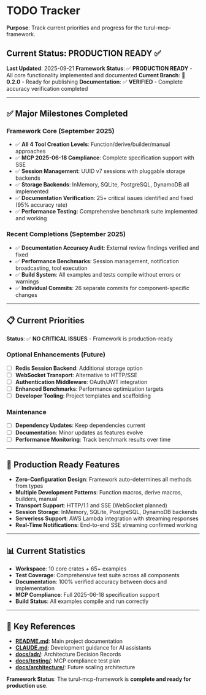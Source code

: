 # TODO Tracker

**Purpose**: Track current priorities and progress for the turul-mcp-framework.

## Current Status: PRODUCTION READY ✅

**Last Updated**: 2025-09-21
**Framework Status**: ✅ **PRODUCTION READY** - All core functionality implemented and documented
**Current Branch**: 🚀 **0.2.0** - Ready for publishing
**Documentation**: ✅ **VERIFIED** - Complete accuracy verification completed

---

## ✅ Major Milestones Completed

### Framework Core (September 2025)
- ✅ **All 4 Tool Creation Levels**: Function/derive/builder/manual approaches
- ✅ **MCP 2025-06-18 Compliance**: Complete specification support with SSE
- ✅ **Session Management**: UUID v7 sessions with pluggable storage backends
- ✅ **Storage Backends**: InMemory, SQLite, PostgreSQL, DynamoDB all implemented
- ✅ **Documentation Verification**: 25+ critical issues identified and fixed (95% accuracy rate)
- ✅ **Performance Testing**: Comprehensive benchmark suite implemented and working

### Recent Completions (September 2025)
- ✅ **Documentation Accuracy Audit**: External review findings verified and fixed
- ✅ **Performance Benchmarks**: Session management, notification broadcasting, tool execution
- ✅ **Build System**: All examples and tests compile without errors or warnings
- ✅ **Individual Commits**: 26 separate commits for component-specific changes

---

## 📋 Current Priorities

**Status**: ✅ **NO CRITICAL ISSUES** - Framework is production-ready

### Optional Enhancements (Future)
- [ ] **Redis Session Backend**: Additional storage option
- [ ] **WebSocket Transport**: Alternative to HTTP/SSE
- [ ] **Authentication Middleware**: OAuth/JWT integration
- [ ] **Enhanced Benchmarks**: Performance optimization targets
- [ ] **Developer Tooling**: Project templates and scaffolding

### Maintenance
- [ ] **Dependency Updates**: Keep dependencies current
- [ ] **Documentation**: Minor updates as features evolve
- [ ] **Performance Monitoring**: Track benchmark results over time

---

## 🚀 Production Ready Features

- **Zero-Configuration Design**: Framework auto-determines all methods from types
- **Multiple Development Patterns**: Function macros, derive macros, builders, manual
- **Transport Support**: HTTP/1.1 and SSE (WebSocket planned)
- **Session Storage**: InMemory, SQLite, PostgreSQL, DynamoDB backends
- **Serverless Support**: AWS Lambda integration with streaming responses
- **Real-Time Notifications**: End-to-end SSE streaming confirmed working

---

## 📊 Current Statistics

- **Workspace**: 10 core crates + 65+ examples
- **Test Coverage**: Comprehensive test suite across all components
- **Documentation**: 100% verified accuracy between docs and implementation
- **MCP Compliance**: Full 2025-06-18 specification support
- **Build Status**: All examples compile and run correctly

---

## 🔗 Key References

- **[README.md](./README.md)**: Main project documentation
- **[CLAUDE.md](./CLAUDE.md)**: Development guidance for AI assistants
- **[docs/adr/](./docs/adr/)**: Architecture Decision Records
- **[docs/testing/](./docs/testing/)**: MCP compliance test plan
- **[docs/architecture/](./docs/architecture/)**: Future scaling architecture

**Framework Status**: The turul-mcp-framework is **complete and ready for production use**.